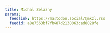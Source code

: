 ```yaml
---
title: Michal Zelazny
params:
  feedlink: https://mastodon.social/@mkzl.rss
  feedid: a8e7563bf7fb687d2138063cad8028fe
---
```

